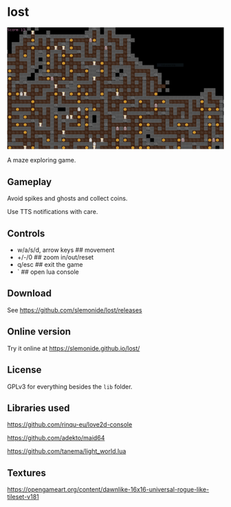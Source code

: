 # lost

![Game screenshot](screenshot.png)

A maze exploring game.

## Gameplay
Avoid spikes and ghosts and collect coins.

Use TTS notifications with care.

## Controls

- w/a/s/d, arrow keys ## movement
- +/-/0 ## zoom in/out/reset
- q/esc ## exit the game
- ` ## open lua console

## Download
See https://github.com/slemonide/lost/releases

## Online version
Try it online at https://slemonide.github.io/lost/

## License
GPLv3 for everything besides the `lib` folder.

## Libraries used
https://github.com/rinqu-eu/love2d-console

https://github.com/adekto/maid64

https://github.com/tanema/light_world.lua

## Textures

https://opengameart.org/content/dawnlike-16x16-universal-rogue-like-tileset-v181